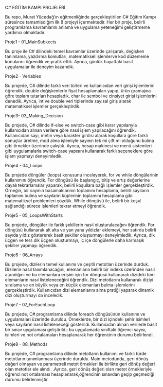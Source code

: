 C# EĞİTİM KAMPI PROJELERİ

Bu repo, Murat Yücedağ'ın eğitmenliğinde gerçekleştirilen C# Eğitim Kampı süresince tamamladığım ilk 8 projeyi içermektedir. Her bir proje, belirli programlama kavramlarını anlama ve uygulama yeteneğimi geliştirmeme yardımcı olmaktadır. 


Proje1 - 01_MainSubkects

Bu proje ile C# dilindeki temel kavramlar üzerinde çalışarak, değişken tanımlama, 
yazdırma komutları, matematiksel işlemlerve kod düzenleme konularını öğrendik ve pratik ettik. 
Ayrıca, günlük hayattaki basit uygulamalar ile deneyim kazandık.


Proje2 - Veriables

Bu projede, C# dilinde farklı veri türleri ve kullanıcıdan veri girişi işlemlerini öğrendik.
double değişkenlerle fiyat hesaplamaları yapıp, ürün gramajına göre toplam tutarları hesapladık. 
char ile sembol ve cinsiyet girişi işlemlerini denedik. Ayrıca, int ve double veri tiplerinde sayısal 
giriş alarak matematiksel işlemler gerçekleştirdik.


Proje3- 03_Making_Decision

Bu projede, C# dilinde if-else ve switch-case gibi karar yapılarıyla kullanıcıdan alınan verilere 
göre nasıl işlem yapılacağını öğrendik. Kullanıcıdan sayı, metin veya karakter girdisi alarak koşullara 
göre farklı sonuçlar üretme, mod alma işlemiyle sayının tek mi çift mi olduğunu bulma gibi örnekler üzerinde 
çalıştık. Ayrıca, hesap makinesi ve menü sistemleri gibi uygulamalarla switch-case yapısını kullanarak farklı 
seçeneklere göre işlem yapmayı deneyimledik. 


Proje4 - 04_Loops

Bu projede döngüler (loops) konusunu inceleyerek, for ve while döngülerinin kullanımını öğrendik. 
For döngüsü ile başlangıç, bitiş ve artış değerlerine dayalı tekrarlamalar yaparak, belirli koşullara 
bağlı işlemler gerçekleştirdik. Örneğin, bir sayının basamaklarının toplamını hesaplama, belirli sayıların 
toplamını bulma ve sayıların küplerinin toplamını hesaplama gibi matematiksel problemleri çözdük. While 
döngüsü ile, belirli bir koşul sağlandığı sürece işlemleri tekrar etmeyi öğrendik. 


Proje5 - 05_LoopsWithStarts

Bu projede, döngüler ile farklı şekillerin nasıl oluşturulacağını öğrendik. 
For döngüsü kullanarak alt alta ve yan yana yıldızlar eklemeyi, her satırda belirli sayıda 
yıldız göstererek basit şekiller oluşturmayı deneyimledik. Ayrıca, dik üçgen ve ters dik üçgen 
oluşturmayı, iç içe döngülerle daha karmaşık şekiller yapmayı öğrendik.


Proje6 - 06_Arrays

Bu projede, dizilerin temel kullanımı ve çeşitli metotları üzerinde durduk. 
Dizilerin nasıl tanımlanacağını, elemanların belirli bir indeks üzerinden nasıl atandığını ve bu 
elemanlara erişim için for döngüsü kullanarak dizideki tüm elemanların nasıl listeleneceğini öğrendik. 
Dizi metotlarını kullanarak diziyi sıralama ve en büyük veya en küçük elemanları bulma işlemlerini
gerçekleştirdik. Kullanıcıdan dizi elemanlarını alma pratiği yaparak dinamik dizi oluşturmayı da inceledik. 


Proje7 - 07_ForEachLoop

Bu projede, C# programlama dilinde foreach döngüsünün kullanımı ve uygulamaları üzerinde duruldu.
Örneklerde, bir dizi içindeki şehir isimleri veya sayıların nasıl listeleneceği gösterildi.
Kullanıcıdan alınan verilerle basit bir sınav uygulaması geliştirildi; bu uygulamada sınıftaki 
öğrenci sayısı, isimleri ve not ortalamaları hesaplanarak her öğrencinin durumu belirlendi.


Proje8 - 08_Methods

Bu projede, C# programlama dilinde metotların kullanımı ve farklı türde metotların tanımlanması 
üzerinde duruldu. Main metodunda, geri dönüş değeri olmayan ve parametreli metot örnekleri ile birlikte
geri dönüş değeri olan metotlar ele alındı. .Ayrıca, geri dönüş değeri olan metot örnekleriyle öğrenci not 
ortalaması hesaplanarak,öğrencinin 
sınavdan geçip geçmediği durumu belirlenmiştir. 


